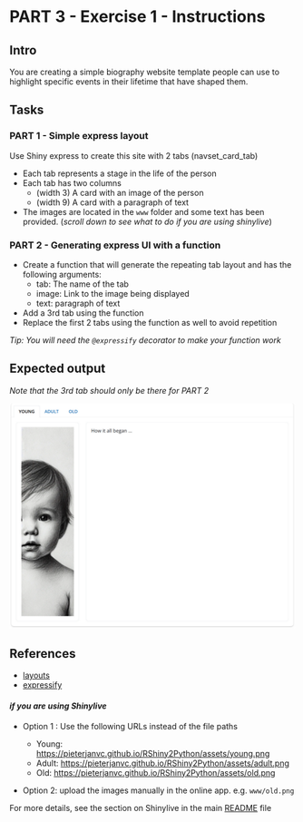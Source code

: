 # PART 3 - Exercise 1 - Instructions

## Intro

You are creating a simple biography website template people can use to highlight
specific events in their lifetime that have shaped them.

## Tasks

### PART 1 - Simple express layout

Use Shiny express to create this site with 2 tabs (navset_card_tab)

- Each tab represents a stage in the life of the person
- Each tab has two columns
  - (width 3) A card with an image of the person
  - (width 9) A card with a paragraph of text
- The images are located in the `www` folder and some text has been provided.
  (_scroll down to see what to do if you are using shinylive_)

### PART 2 - Generating express UI with a function

- Create a function that will generate the repeating tab layout and has the
  following arguments:
  - tab: The name of the tab
  - image: Link to the image being displayed
  - text: paragraph of text
- Add a 3rd tab using the function
- Replace the first 2 tabs using the function as well to avoid repetition

_Tip: You will need the `@expressify` decorator to make your function work_

## Expected output

_Note that the 3rd tab should only be there for PART 2_

![screenshot](exercise1_screenshot.png)

## References

- [layouts](https://shiny.posit.co/py/layouts/)
- [expressify](https://shiny.posit.co/py/api/express/express.expressify.html)

#### _if you are using Shinylive_

- Option 1 : Use the following URLs instead of the file paths
  - Young: https://pieterjanvc.github.io/RShiny2Python/assets/young.png
  - Adult: https://pieterjanvc.github.io/RShiny2Python/assets/adult.png
  - Old: https://pieterjanvc.github.io/RShiny2Python/assets/old.png

- Option 2: upload the images manually in the online app. e.g. `www/old.png`

For more details, see the section on Shinylive in the main
[README](../../README.md) file
